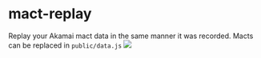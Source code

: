 # mact-replay
Replay your Akamai mact data in the same manner it was recorded.
Macts can be replaced in `public/data.js`
![](https://i.imgur.com/sPsH0zw.gif)